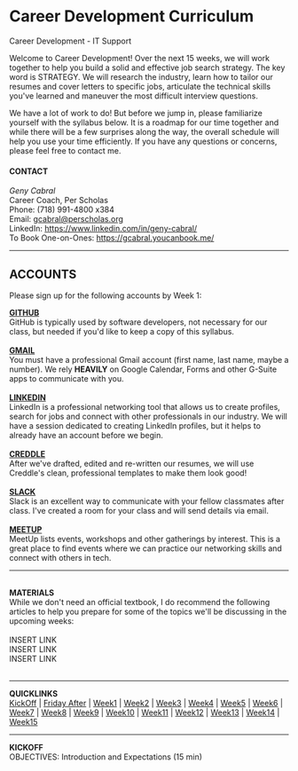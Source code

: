 # Career Development Curriculum  

Career Development - IT Support  

Welcome to Career Development! Over the next 15 weeks, we will work together to help you build a solid and effective job search strategy. The key word is STRATEGY. We will research the industry, learn how to tailor our resumes and cover letters to specific jobs, articulate the technical skills you've learned and maneuver the most difficult interview questions.  

We have a lot of work to do! But before we jump in, please familiarize yourself with the syllabus below. It is a roadmap for our time together and while there will be a few surprises along the way, the overall schedule will help you use your time efficiently. If you have any questions or concerns, please feel free to contact me.  

#### CONTACT  
<i>Geny Cabral</i>  
Career Coach, Per Scholas  
Phone: (718) 991-4800 x384  
Email: gcabral@perscholas.org  
LinkedIn: https://www.linkedin.com/in/geny-cabral/  
To Book One-on-Ones: https://gcabral.youcanbook.me/
***
## ACCOUNTS
Please sign up for the following accounts by Week 1:  

<b><a href="https://github.com/">GITHUB</a></b>
<br/>
GitHub is typically used by software developers, not necessary for our class, but needed if you'd like to keep a copy of this syllabus.
<br/>
<br/>
<b><a href="https://mail.google.com">GMAIL</a></b>
<br/>
You must have a professional Gmail account (first name, last name, maybe a number). We rely <b>HEAVILY</b> on Google Calendar, Forms and other G-Suite apps to communicate with you.
<br/>
<br/>
<b><a href="https://www.linkedin.com/">LINKEDIN</a></b>
<br/>
LinkedIn is a professional networking tool that allows us to create profiles, search for jobs and connect with other professionals in our industry. We will have a session dedicated to creating LinkedIn profiles, but it helps to already have an account before we begin.
<br/>
<br/>
<b><a href="http://creddle.io/">CREDDLE</a></b>
</br>
After we've drafted, edited and re-written our resumes, we will use Creddle's clean, professional templates to make them look good!
<br/>
<br/>
<b><a href="https://slack.com">SLACK</a></b>
<br/>
Slack is an excellent way to communicate with your fellow classmates after class. I've created a room for your class and will send details via email.
<br/>
<br/>
<b><a href="https://www.meetup.com/">MEETUP</a></b>
<br/>
MeetUp lists events, workshops and other gatherings by interest. This is a great place to find events where we can practice our networking skills and connect with others in tech.
<br/>
<hr/>
<br/>
<b>MATERIALS</b>
<br/>
 While we don't need an official textbook, I do recommend the following articles to help you prepare for some of the topics we'll be   discussing in the upcoming weeks:
<br/>
<br/>
  INSERT LINK
<br/>
  INSERT LINK
<br/>
  INSERT LINK
<br/>
<br/>
<hr/>
<b>QUICKLINKS</b>
<br/>
<nav>
  <a href="#kickoff">KickOff</a> |
  <a href="#fkick">Friday After</a> |
  <a href="#week1">Week1</a> |
  <a href="#week2">Week2</a> |
  <a href="#week3">Week3</a> |
  <a href="#week4">Week4</a> |
  <a href="#week5">Week5</a> |
  <a href="#week6">Week6</a> |
  <a href="#week7">Week7</a> |
  <a href="#week8">Week8</a> |
  <a href="#week9">Week9</a> |
  <a href="#week10">Week10</a> |
  <a href="#week11">Week11</a> |
  <a href="#week12">Week12</a> |
  <a href="#week13">Week13</a> |
  <a href="#week14">Week14</a> |
  <a href="#week15">Week15</a>
</nav>
<hr/>
<b>KICKOFF</b>
<br/>
OBJECTIVES: Introduction and Expectations (15 min)
<br/>
